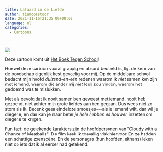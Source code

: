 ```yaml
---
title: Lafaard in de Liefde
author: tiamopastoor
date: 2021-11-16T21:35:00+00:00
language: nl
categories:
  - Cartoons

---
```

![](/uploads/2021/07/H5-Zoenen_result.webp) 

Deze cartoon komt uit [Het Boek Tegen School][2]!

Hoewel deze cartoon vooral grappig en absurd bedoeld is, ligt de kern van de boodschap eigenlijk best gevoelig voor mij. Op de middelbare school bedacht mijn hoofd _duizend-en-één_ redenen waarom ik _niet_ samen kon zijn met iemand, waarom die ander mij _niet_ leuk zou vinden, waarom het gedoemd was te mislukken.

Met als gevolg dat ik nooit samen ben geweest met iemand, nooit heb gezoend, niet achter mijn grote liefdes aan ben gegaan. Dus wees niet zo stom als ik. Bedenk geen eindeloze smoesjes---als je iemand wilt, dan wil je diegene, en dan kan je maar beter _je hele hebben en houwen_ inzetten om diegene te krijgen.

Fun fact: de getekende karakters zijn de hoofdpersonen van "Cloudy with a Chance of Meatballs". Die film keek ik toevallig vlak hiervoor. En ze hadden een schattige zoenscène. En de personages (hun hoofden, althans) leken niet op iets dat ik al eerder had getekend.

 [1]: /uploads/2021/07/H5-Zoenen.jpg
 [2]: /books/het-boek-tegen-school/